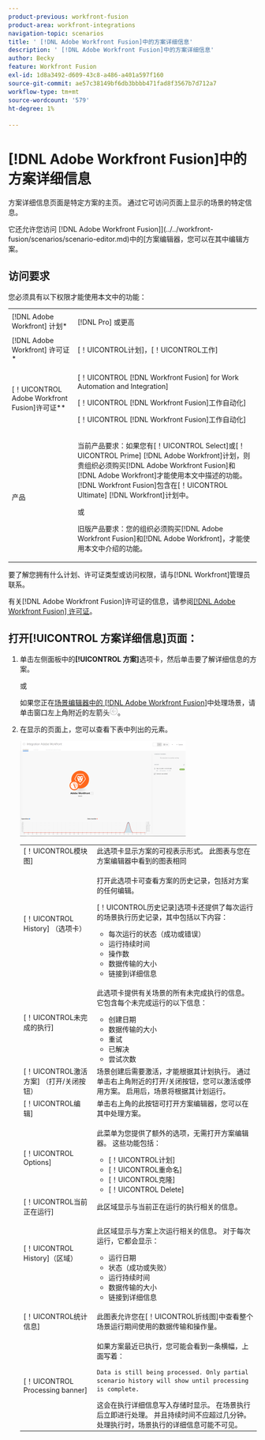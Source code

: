 ```yaml
---
product-previous: workfront-fusion
product-area: workfront-integrations
navigation-topic: scenarios
title: ' [!DNL Adobe Workfront Fusion]中的方案详细信息'
description: ' [!DNL Adobe Workfront Fusion]中的方案详细信息'
author: Becky
feature: Workfront Fusion
exl-id: 1d8a3492-d609-43c8-a486-a401a597f160
source-git-commit: ae57c38149bf6db3bbbb471fad8f3567b7d712a7
workflow-type: tm+mt
source-wordcount: '579'
ht-degree: 1%

---
```


# [!DNL Adobe Workfront Fusion]中的方案详细信息

方案详细信息页面是特定方案的主页。 通过它可访问页面上显示的场景的特定信息。

它还允许您访问 [!DNL Adobe Workfront Fusion]](../../workfront-fusion/scenarios/scenario-editor.md)中的[方案编辑器，您可以在其中编辑方案。

## 访问要求

您必须具有以下权限才能使用本文中的功能：

<table style="table-layout:auto">  
 <col> 
 <col> 
 <tbody> 
  <tr> 
    <td role="rowheader">[!DNL Adobe Workfront] 计划*</td> 
   <td> <p>[!DNL Pro] 或更高</p> </td> 
  </tr> 
  <tr data-mc-conditions=""> 
   <td role="rowheader">[!DNL Adobe Workfront] 许可证*</td> 
   <td> <p>[！UICONTROL计划]，[！UICONTROL工作]</p> </td> 
  </tr> 
  <tr> 
   <td role="rowheader">[！UICONTROL Adobe Workfront Fusion]许可证**</td> 
   <td> <p>[！UICONTROL [!DNL Workfront Fusion] for Work Automation and Integration] </p><p>[！UICONTROL [!DNL Workfront Fusion]工作自动化] </p><p>[！UICONTROL [!DNL Workfront Fusion]工作自动化]</p>   </td> 
  </tr> 
  <tr> 
   <td role="rowheader">产品</td> 
   <td>
   <p>当前产品要求：如果您有[！UICONTROL Select]或[！UICONTROL Prime] [!DNL Adobe Workfront]计划，则贵组织必须购买[!DNL Adobe Workfront Fusion]和[!DNL Adobe Workfront]才能使用本文中描述的功能。 [!DNL Workfront Fusion]包含在[！UICONTROL Ultimate] [!DNL Workfront]计划中。</p>
   <p>或</p>
   <p>旧版产品要求：您的组织必须购买[!DNL Adobe Workfront Fusion]和[!DNL Adobe Workfront]，才能使用本文中介绍的功能。</p>
   </td> 
  </tr> 
 </tbody> 
</table>

要了解您拥有什么计划、许可证类型或访问权限，请与[!DNL Workfront]管理员联系。

有关[!DNL Adobe Workfront Fusion]许可证的信息，请参阅[[!DNL Adobe Workfront Fusion] 许可证](../../workfront-fusion/get-started/license-automation-vs-integration.md)。

## 打开[!UICONTROL 方案详细信息]页面：

1. 单击左侧面板中的&#x200B;**[!UICONTROL 方案]**&#x200B;选项卡，然后单击要了解详细信息的方案。

   或

   如果您正在[场景编辑器中的 [!DNL Adobe Workfront Fusion]](../../workfront-fusion/scenarios/scenario-editor.md)中处理场景，请单击窗口左上角附近的左箭头![](assets/exit-editing-arrow.png)。

1. 在显示的页面上，您可以查看下表中列出的元素。

   ![](assets/scenario-detail-350x207.png)

   <table style="table-layout:auto"> 
    <col> 
    <col> 
    <tbody> 
     <tr> 
      <td role="rowheader">[！UICONTROL模块图] </td> 
      <td>此选项卡显示方案的可视表示形式。 此图表与您在方案编辑器中看到的图表相同</td> 
     </tr> 
     <tr> 
      <td role="rowheader">[！UICONTROL History] （选项卡） </td> 
      <td> <p>打开此选项卡可查看方案的历史记录，包括对方案的任何编辑。 </p> <p>[！UICONTROL历史记录]选项卡还提供了每次运行的场景执行历史记录，其中包括以下内容：</p> 
       <ul> 
        <li>每次运行的状态（成功或错误）</li> 
        <li>运行持续时间</li> 
        <li>操作数</li> 
        <li>数据传输的大小</li> 
        <li>链接到详细信息</li> 
       </ul> </td> 
     </tr> 
     <tr> 
      <td role="rowheader">[！UICONTROL未完成的执行]</td> 
      <td> <p>此选项卡提供有关场景的所有未完成执行的信息。 它包含每个未完成运行的以下信息：</p> 
       <ul> 
        <li>创建日期</li> 
        <li>数据传输的大小</li> 
        <li>重试</li> 
        <li>已解决</li> 
        <li>尝试次数</li> 
       </ul> </td> 
     </tr> 
     <tr> 
      <td role="rowheader">[！UICONTROL激活方案] （打开/关闭按钮）</td> 
      <td>场景创建后需要激活，才能根据其计划执行。 通过单击右上角附近的打开/关闭按钮，您可以激活或停用方案。 启用后，场景将根据其计划运行。</td> 
     </tr> 
     <tr> 
      <td role="rowheader">[！UICONTROL编辑]</td> 
      <td>单击右上角的此按钮可打开方案编辑器，您可以在其中处理方案。</td> 
     </tr> 
     <tr> 
      <td role="rowheader">[！UICONTROL Options]</td> 
      <td> <p>此菜单为您提供了额外的选项，无需打开方案编辑器。 这些功能包括：</p> 
       <ul> 
        <li>[！UICONTROL计划]</li> 
        <li>[！UICONTROL重命名]</li> 
        <li>[！UICONTROL克隆]</li> 
        <li>[！UICONTROL Delete]</li> 
       </ul> </td> 
     </tr> 
     <tr> 
      <td role="rowheader">[！UICONTROL当前正在运行]</td> 
      <td>此区域显示与当前正在运行的执行相关的信息。</td> 
     </tr> 
     <tr> 
      <td role="rowheader"> <p>[！UICONTROL History]（区域）</p> <p> </p> </td> 
      <td> <p>此区域显示与方案上次运行相关的信息。 对于每次运行，它都会显示：</p> 
       <ul> 
        <li>运行日期</li> 
        <li>状态（成功或失败）</li> 
        <li>运行持续时间</li> 
        <li>数据传输的大小</li> 
        <li>链接到详细信息</li> 
       </ul> </td> 
     </tr> 
     <tr> 
      <td role="rowheader"> <p>[！UICONTROL统计信息]</p>  </td> 
      <td>此图表允许您在[！UICONTROL折线图]中查看整个场景运行期间使用的数据传输和操作量。</td> 
     </tr> 
     <tr> 
      <td role="rowheader"> <p>[！UICONTROL Processing banner]</p>  </td> 
      <td>如果方案最近已执行，您可能会看到一条横幅，上面写着：<p><code>Data is still being processed. Only partial scenario history will show until processing is complete.</code></p>这会在执行详细信息写入存储时显示。 在场景执行后立即进行处理。 并且持续时间不应超过几分钟。 处理执行时，场景执行的详细信息可能不可见。</td> 
     </tr> 
    </tbody> 
   </table>
